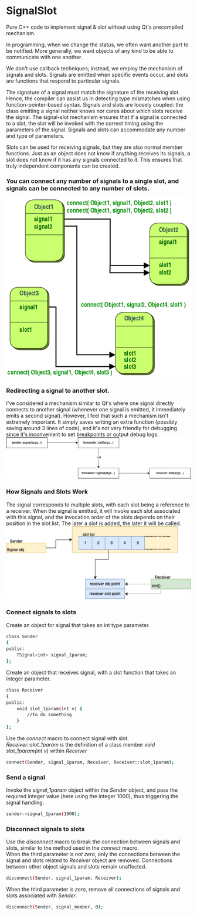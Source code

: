 # SignalSlot  
  Pure C++ code to implement signal & slot without using Qt's precompiled mechanism.  
  
In programming, when we change the status, we often want another part to be notified. More generally, we want objects of any kind to be able to communicate with one another.  
  
We don't use callback techniques; instead, we employ the mechanism of signals and slots. Signals are emitted when specific events occur, and slots are functions that respond to particular signals.  
  
The signature of a signal must match the signature of the receiving slot. Hence, the compiler can assist us in detecting type mismatches when using function-pointer-based syntax. Signals and slots are loosely coupled: the class emitting a signal neither knows nor cares about which slots receive the signal. The signal-slot mechanism ensures that if a signal is connected to a slot, the slot will be invoked with the correct timing using the parameters of the signal. Signals and slots can accommodate any number and type of parameters.  
  
Slots can be used for receiving signals, but they are also normal member functions. Just as an object does not know if anything receives its signals, a slot does not know if it has any signals connected to it. This ensures that truly independent components can be created.  
  
### You can connect any number of signals to a single slot, and signals can be connected to any number of slots.  
![image](https://github.com/kachuu/SignalSlot/blob/main/abstract-connections.png)  
  
### Redirecting a signal to another slot.  
I've considered a mechanism similar to Qt's where one signal directly connects to another signal (whenever one signal is emitted, it immediately emits a second signal). However, I feel that such a mechanism isn't extremely important. It simply saves writing an extra function (possibly saving around 3 lines of code), and it's not very friendly for debugging since it's inconvenient to set breakpoints or output debug logs.  
![image](https://github.com/kachuu/SignalSlot/blob/main/SignalSlot.jpg)  
  
### How Signals and Slots Work  
The signal corresponds to multiple slots, with each slot being a reference to a receiver. When the signal is emitted, it will invoke each slot associated with this signal, and the invocation order of the slots depends on their position in the slot list. The later a slot is added, the later it will be called.  
![image](https://github.com/kachuu/SignalSlot/blob/main/SignalSlot1.jpg)  
  
### Connect signals to slots  
Create an object for signal that takes an int type parameter.  
```bash  
class Sender
{
public:
    TSignal<int> signal_1param;
};
```  
  
Create an object that receives signal, with a slot function that takes an integer parameter.  
```bash  
class Receiver
{
public:
    void slot_1param(int v) {
        //to do something
    }
};
```  
  
Use the *connect* macro to connect signal with slot.  
*Receiver::slot_1param* is the definition of a class member *void slot_1param(int v)* within *Receiver*  
```bash  
connect(Sender, signal_1param, Receiver, Receiver::slot_1param);
```  
  
### Send a signal  
Invoke the *signal_1param* object within the *Sender* object, and pass the required integer value (here using the integer 1000), thus triggering the signal handling.  
```bash  
sender->signal_1param(1000);
```  
  
### Disconnect signals to slots  
Use the *disconnect* macro to break the connection between signals and slots, similar to the method used in the *connect* macro.  
When the third parameter is *not zero*, only the connections between the signal and slots related to *Receiver* object are removed. Connections between other object signals and slots remain unaffected.  
```bash  
disconnect(Sender, signal_1param, Receiver);
```  
  
When the third parameter is *zero*, remove all connections of signals and slots associated with *Sender*.  
```bash  
disconnect(Sender, signal_member, 0);
```  
  